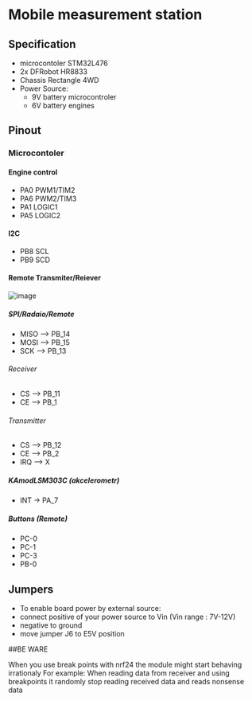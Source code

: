
# Mobile measurement station





## Specification

- microcontoler STM32L476
- 2x DFRobot HR8833 
- Chassis Rectangle 4WD
- Power Source:
   - 9V battery microcontroler
   - 6V battery engines

## Pinout
 ### Microcontoler   
 #### Engine control
- PA0 PWM1/TIM2
- PA6 PWM2/TIM3
- PA1 LOGIC1
- PA5 LOGIC2
 #### I2C
- PB8 SCL
- PB9 SCD
#### Remote Transmiter/Reiever
![image](https://github.com/user-attachments/assets/1ac823f6-c91b-4a6e-b7b0-fc51b023a784)
##### SPI/Radaio/Remote
- MISO --> PB_14
- MOSI --> PB_15
- SCK  --> PB_13
###### Receiver
- CS   --> PB_11
- CE   --> PB_1
###### Transmitter
- CS   --> PB_12
- CE   --> PB_2
- IRQ  --> X
##### KAmodLSM303C (akcelerometr)
- INT -> PA_7 


##### Buttons (Remote)
- PC-0
- PC-1
- PC-3
- PB-0

## Jumpers
- To enable board power by external source:
- connect positive of your power source to Vin (Vin range : 7V-12V)
- negative to ground
- move jumper J6 to E5V position

##BE WARE

When you use break points with nrf24 the module might start behaving irrationaly
For example: When reading data from receiver and using breakpoints it randomly stop reading received data and reads nonsense data
